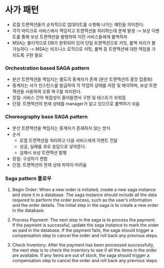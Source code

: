 # 사가 패턴

- 로컬 트랜잭션들이 순차적으로 업데이트를 수행해 나가는 패턴을 의미한다.
- 각각 마이크로 서비스에서 책임지고 트랜잭션을 처리하는데 문제 발생 -> 보상 이벤트를 통해 보상 트랜잭션을 발행하여 이전 서비스들에게 롤백하자
- MSA는 물리적으로 DB가 분뤼되어 있어 단일 트랜잭션으로 커밋, 롤백 처리가 불가능하다 -> MSA는 비즈니스 로직으로 커밋, 롤백 등 트랜잭션에 대한 책임을 가지도록 구현 필요

### Orchestration based SAGA pattern

- 분산 트랜잭션을 책임지는 별도의 중계자가 존재 (분산 트랜잭션의 중앙 집중화)
- 중계자는 사가 인스턴스를 발급하여 각 작업의 상태를 저장 및 해석하며, 보상 트랜잭션을 사용하여 오류 복구를 처리한다.
- 장점: 서비스 간의 복잡성이 줄어들면서 구현 및 테스트가 쉬워짐
- 단점: 트랜잭션의 현재 상태를 manager가 알고 있으므로 롤백하기 쉬움

### Choreography base SAGA pattern

- 분산 트랜잭션을 책임지는 중계자가 존재하지 않는 방식
- 순서
  - 로컬 트랜잭션을 처리하고 다음 서비스에게 이벤트 전달
  - 성공, 실패를 큐로 응답으로 넣어준다.
  - 실패시 보상 트랜잭션 발행
- 장점: 구성하기 편함
- 단점: 트랜잭션의 현재 상태 파악이 어려움

### Saga pattern 플로우

1. Begin Order: When a new order is initiated, create a new saga instance and store it in a database. The saga instance should include all the data required to perform the order process, such as the user’s information and the order details. The initial step in the saga is to create a new order in the database.

2. Process Payment: The next step in the saga is to process the payment. If the payment is successful, update the saga instance to mark the order as paid in the database. If the payment fails, the saga should trigger a compensation step to cancel the order and roll back any previous steps.

3. Check Inventory: After the payment has been processed successfully, the next step is to check the inventory to see if all the items in the order are available. If any items are out of stock, the saga should trigger a compensation step to cancel the order and roll back any previous steps.
